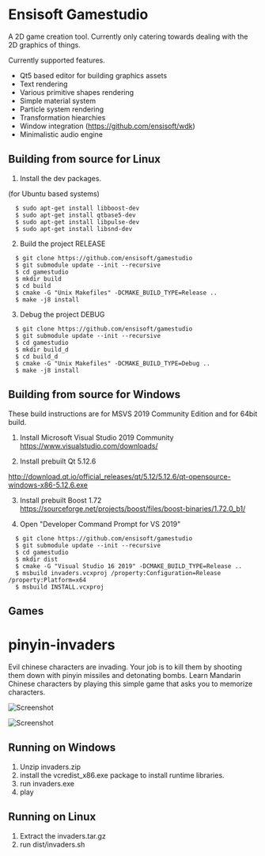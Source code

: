 Ensisoft Gamestudio
===================

A 2D game creation tool. Currently only catering towards dealing with the 2D graphics of things.

Currently supported features.
* Qt5 based editor for building graphics assets
* Text rendering
* Various primitive shapes rendering
* Simple material system
* Particle system rendering
* Transformation hiearchies
* Window integration (https://github.com/ensisoft/wdk)
* Minimalistic audio engine


Building from source for Linux
-------------------------------

1. Install the dev packages.

  (for Ubuntu based systems)
```
  $ sudo apt-get install libboost-dev
  $ sudo apt-get install qtbase5-dev
  $ sudo apt-get install libpulse-dev
  $ sudo apt-get install libsnd-dev

```

2. Build the project RELEASE

```
  $ git clone https://github.com/ensisoft/gamestudio
  $ git submodule update --init --recursive
  $ cd gamestudio
  $ mkdir build
  $ cd build
  $ cmake -G "Unix Makefiles" -DCMAKE_BUILD_TYPE=Release ..
  $ make -j8 install
```

3. Debug the project DEBUG
```
  $ git clone https://github.com/ensisoft/gamestudio
  $ git submodule update --init --recursive
  $ cd gamestudio
  $ mkdir build_d
  $ cd build_d
  $ cmake -G "Unix Makefiles" -DCMAKE_BUILD_TYPE=Debug ..
  $ make -j8 install
```

Building from source for Windows
---------------------------------

These build instructions are for MSVS 2019 Community Edition and for 64bit build.

1. Install Microsoft Visual Studio 2019 Community
https://www.visualstudio.com/downloads/

2. Install prebuilt Qt 5.12.6

http://download.qt.io/official_releases/qt/5.12/5.12.6/qt-opensource-windows-x86-5.12.6.exe

3. Install prebuilt Boost 1.72
https://sourceforge.net/projects/boost/files/boost-binaries/1.72.0_b1/

4. Open "Developer Command Prompt for VS 2019"
```
  $ git clone https://github.com/ensisoft/gamestudio
  $ git submodule update --init --recursive
  $ cd gamestudio
  $ mkdir dist
  $ cmake -G "Visual Studio 16 2019" -DCMAKE_BUILD_TYPE=Release ..
  $ msbuild invaders.vcxproj /property:Configuration=Release /property:Platform=x64
  $ msbuild INSTALL.vcxproj
```

Games
-----


pinyin-invaders
===============

Evil chinese characters are invading. Your job is to kill them by shooting
them down with pinyin missiles and detonating bombs. Learn Mandarin Chinese characters by playing this simple game that asks you to memorize characters.

![Screenshot](https://raw.githubusercontent.com/ensisoft/pinyin-invaders/master/screens/invaders-menu.png "Main menu")

![Screenshot](https://raw.githubusercontent.com/ensisoft/pinyin-invaders/master/screens/invaders-game.png "pinyin-invaders are attacking!")

Running on Windows
-----------------------

1. Unzip invaders.zip
1. install the vcredist_x86.exe package to install runtime libraries.
2. run invaders.exe
3. play


Running on Linux
-----------------------

1. Extract the invaders.tar.gz
2. run dist/invaders.sh












